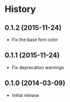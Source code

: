 
# History

## 0.1.2 (2015-11-24)

  * Fix the base font color

## 0.1.1 (2015-11-24)

  * Fix deprecation warnings

## 0.1.0 (2014-03-09)

  * Initial release
